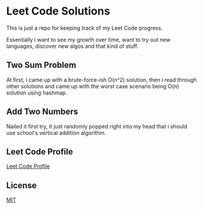 # Leet Code Solutions

This is just a repo for keeping track of my Leet Code progress.

Essentially i want to see my growth over time, want to try out new languages, discover new algos and that kind of stuff.

## Two Sum Problem

At first, i came up with a brute-force-ish O(n^2) solution, then i read through other solutions and came up with the worst case scenario being O(n) solution using hashmap.

## Add Two Numbers

Nailed it first try, it just randomly popped right into my head that i should use school's vertical addition algorithm.

## Leet Code Profile

[Leet Code Profile](https://leetcode.com/profile/account/aquarell)

## License

[MIT](https://choosealicense.com/licenses/mit/)
